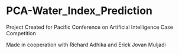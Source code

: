 # PCA-Water_Index_Prediction
Project Created for Pacific Conference on Artificial Intelligence Case Competition 

Made in cooperation with Richard Adhika and Erick Jovan Muljadi
